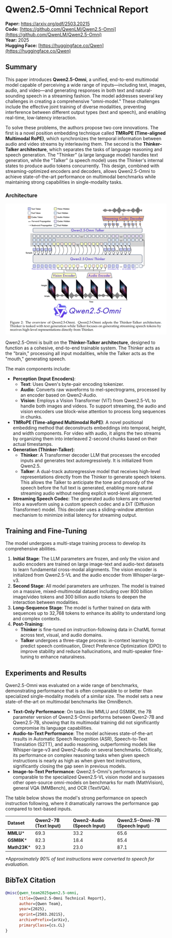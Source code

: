 # Qwen2.5-Omni Technical Report

**Paper:** https://arxiv.org/pdf/2503.20215  
**Code:** [https://github.com/QwenLM/Qwen2.5-Omni](https://github.com/QwenLM/Qwen2.5-Omni)  
**Year:** 2025   
**Hugging Face:** [https://huggingface.co/Qwen](https://huggingface.co/Qwen)   

## Summary

This paper introduces **Qwen2.5-Omni**, a unified, end-to-end multimodal model capable of perceiving a wide range of inputs—including text, images, audio, and video—and generating responses in both text and natural-sounding speech in a streaming fashion. The model addresses several key challenges in creating a comprehensive "omni-model." These challenges include the effective joint training of diverse modalities, preventing interference between different output types (text and speech), and enabling real-time, low-latency interaction.

To solve these problems, the authors propose two core innovations. The first is a novel position embedding technique called **TMRoPE (Time-aligned Multimodal RoPE)**, which synchronizes the temporal information between audio and video streams by interleaving them. The second is the **Thinker-Talker architecture**, which separates the tasks of language reasoning and speech generation. The "Thinker" (a large language model) handles text generation, while the "Talker" (a speech model) uses the Thinker's internal states to produce audio tokens concurrently. This design, combined with streaming-optimized encoders and decoders, allows Qwen2.5-Omni to achieve state-of-the-art performance on multimodal benchmarks while maintaining strong capabilities in single-modality tasks.

### Architecture
![Omni](./Omni.png)

Qwen2.5-Omni is built on the **Thinker-Talker architecture**, designed to function as a cohesive, end-to-end trainable system. The Thinker acts as the "brain," processing all input modalities, while the Talker acts as the "mouth," generating speech.

The main components include:
*   **Perception (Input Encoders)**:
    *   **Text**: Uses Qwen's byte-pair encoding tokenizer.
    *   **Audio**: Converts raw waveforms to mel-spectrograms, processed by an encoder based on Qwen2-Audio.
    *   **Vision**: Employs a Vision Transformer (ViT) from Qwen2.5-VL to handle both images and videos. To support streaming, the audio and vision encoders use block-wise attention to process long sequences in chunks.
*   **TMRoPE (Time-aligned Multimodal RoPE)**: A novel positional embedding method that deconstructs embeddings into temporal, height, and width components. For video with audio, it aligns the two streams by organizing them into interleaved 2-second chunks based on their actual timestamps.
*   **Generation (Thinker-Talker)**:
    *   **Thinker**: A Transformer decoder LLM that processes the encoded inputs and generates text autoregressively. It is initialized from Qwen2.5.
    *   **Talker**: A dual-track autoregressive model that receives high-level representations directly from the Thinker to generate speech tokens. This allows the Talker to anticipate the tone and prosody of the speech before the full text is generated, enabling more natural streaming audio without needing explicit word-level alignment.
*   **Streaming Speech Codec**: The generated audio tokens are converted into a waveform using a custom speech codec and a DiT (Diffusion Transformer) model. This decoder uses a sliding-window attention mechanism to minimize initial latency for streaming output.

## Training and Fine-Tuning

The model undergoes a multi-stage training process to develop its comprehensive abilities.

1.  **Initial Stage**: The LLM parameters are frozen, and only the vision and audio encoders are trained on large image-text and audio-text datasets to learn fundamental cross-modal alignments. The vision encoder is initialized from Qwen2.5-VL and the audio encoder from Whisper-large-v3.
2.  **Second Stage**: All model parameters are unfrozen. The model is trained on a massive, mixed-multimodal dataset including over 800 billion image/video tokens and 300 billion audio tokens to deepen the interaction between modalities.
3.  **Long-Sequence Stage**: The model is further trained on data with sequences up to 32,768 tokens to enhance its ability to understand long and complex contexts.
4.  **Post-Training**:
    *   **Thinker** is fine-tuned on instruction-following data in ChatML format across text, visual, and audio domains.
    *   **Talker** undergoes a three-stage process: in-context learning to predict speech continuation, Direct Preference Optimization (DPO) to improve stability and reduce hallucinations, and multi-speaker fine-tuning to enhance naturalness.

## Experiments and Results

Qwen2.5-Omni was evaluated on a wide range of benchmarks, demonstrating performance that is often comparable to or better than specialized single-modality models of a similar size. The model sets a new state-of-the-art on multimodal benchmarks like OmniBench.

*   **Text-Only Performance**: On tasks like MMLU and GSM8K, the 7B parameter version of Qwen2.5-Omni performs between Qwen2-7B and Qwen2.5-7B, showing that its multimodal training did not significantly compromise its language capabilities.
*   **Audio-to-Text Performance**: The model achieves state-of-the-art results in Automatic Speech Recognition (ASR), Speech-to-Text Translation (S2TT), and audio reasoning, outperforming models like Whisper-large-v3 and Qwen2-Audio on several benchmarks. Critically, its performance on complex reasoning tasks when given speech instructions is nearly as high as when given text instructions, significantly closing the gap seen in previous models.
*   **Image-to-Text Performance**: Qwen2.5-Omni's performance is comparable to the specialized Qwen2.5-VL vision model and surpasses other open-source omni-models on benchmarks for math (MathVision), general VQA (MMBench), and OCR (TextVQA).

The table below shows the model's strong performance on speech instruction following, where it dramatically narrows the performance gap compared to text-based inputs.

| Dataset | Qwen2-7B (Text Input) | Qwen2-Audio (Speech Input) | Qwen2.5-Omni-7B (Speech Input) |
| :--- | :--- | :--- | :--- |
| **MMLU*** | 69.3 | 33.2 | 65.6 |
| **GSM8K*** | 82.3 | 18.4 | 85.4 |
| **Math23K*** | 92.3 | 23.0 | 87.1 |

*\*Approximately 90% of text instructions were converted to speech for evaluation.*

## BibTeX Citation

```bibtex
@misc{qwen_team2025qwen2.5-omni,
      title={Qwen2.5-Omni Technical Report}, 
      author={Qwen Team},
      year={2025},
      eprint={2503.20215},
      archivePrefix={arXiv},
      primaryClass={cs.CL}
}
```
